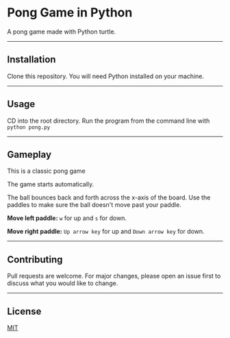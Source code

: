 # Pong Game in Python

A pong game made with Python turtle.

___

## Installation

Clone this repository. You will need Python installed on your machine.

___

## Usage

CD into the root directory. Run the program from the command line with `python pong.py`

___

## Gameplay

This is a classic pong game

The game starts automatically.

The ball bounces back and forth across the x-axis of the board. Use the paddles to make sure the ball doesn't move past your paddle.

**Move left paddle:** `w` for up and `s` for down.

**Move right paddle:** `Up arrow key` for up and `Down arrow key` for down.

___

## Contributing

Pull requests are welcome. For major changes, please open an issue first to discuss what you would like to change.

___

## License

[MIT](https://choosealicense.com/licenses/mit/)